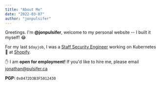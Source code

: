 ```yaml
---
title: "About Me"
date: "2022-03-07"
author: "jonpulsifer"
---
```


Greetings. I'm **@jonpulsifer**, welcome to my personal website -- I built it myself! :joy:

For my last `$dayjob`, I was a [Staff Security Engineer][1] working on Kubernetes :blue_heart: at [Shopify](https://shopify.ca).

:raised_hand: I am **open for employment!** If you'd like to hire me, please email [jonathan@pulsifer.ca](mailto:jonathan@pulsifer.ca)

**PGP:** `0x0472D3B3F5012430`

[1]: https://staffeng.com/guides/what-do-staff-engineers-actually-do
